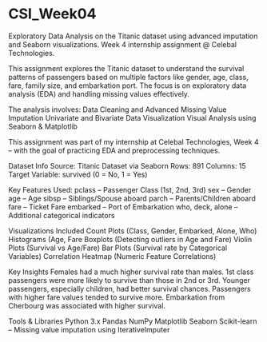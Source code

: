 # CSI_Week04
Exploratory Data Analysis on the Titanic dataset using advanced imputation and Seaborn visualizations. Week 4 internship assignment @ Celebal Technologies.

This assignment explores the Titanic dataset to understand the survival patterns of passengers based on multiple factors like gender, age, class, fare, family size, and embarkation port. The focus is on exploratory data analysis (EDA) and handling missing values effectively.

The analysis involves:
  Data Cleaning and Advanced Missing Value Imputation
  Univariate and Bivariate Data Visualization
  Visual Analysis using Seaborn & Matplotlib

This assignment was part of my internship at Celebal Technologies, Week 4 – with the goal of practicing EDA and preprocessing techniques.

Dataset Info
  Source: Titanic Dataset via Seaborn
  Rows: 891
  Columns: 15
  Target Variable: survived (0 = No, 1 = Yes)

Key Features Used:
  pclass – Passenger Class (1st, 2nd, 3rd)
  sex – Gender
  age – Age
  sibsp – Siblings/Spouse aboard
  parch – Parents/Children aboard
  fare – Ticket Fare
  embarked – Port of Embarkation
  who, deck, alone – Additional categorical indicators

Visualizations Included
  Count Plots (Class, Gender, Embarked, Alone, Who)
  Histograms (Age, Fare
  Boxplots (Detecting outliers in Age and Fare)
  Violin Plots (Survival vs Age/Fare)
  Bar Plots (Survival rate by Categorical Variables)
  Correlation Heatmap (Numeric Feature Correlations)

Key Insights
  Females had a much higher survival rate than males.
  1st class passengers were more likely to survive than those in 2nd or 3rd.
  Younger passengers, especially children, had better survival chances.
  Passengers with higher fare values tended to survive more.
  Embarkation from Cherbourg was associated with higher survival.

Tools & Libraries
  Python 3.x
  Pandas 
  NumPy
  Matplotlib 
  Seaborn 
  Scikit-learn – Missing value imputation using IterativeImputer


